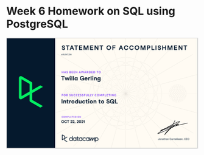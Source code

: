 # Week 6 Homework on SQL using PostgreSQL
![SQL Cert](https://github.com/tfgerling/homework_6/blob/main/SQL.PNG?raw=true)
